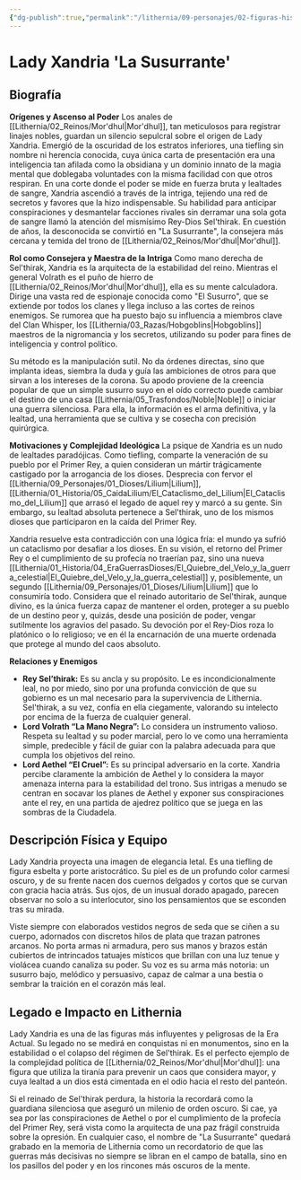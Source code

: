 ```yaml
---
{"dg-publish":true,"permalink":"/lithernia/09-personajes/02-figuras-historicas/lady-xandria-la-susurrante/","tags":["tiefling","consejera","espía","hechicera","Mor'dhul","intriga","panteón_korogrim","magia_mental"]}
---
```


# Lady Xandria 'La Susurrante'

## Biografía

**Orígenes y Ascenso al Poder**
Los anales de [[Lithernia/02_Reinos/Mor'dhul\|Mor'dhul]], tan meticulosos para registrar linajes nobles, guardan un silencio sepulcral sobre el origen de Lady Xandria. Emergió de la oscuridad de los estratos inferiores, una tiefling sin nombre ni herencia conocida, cuya única carta de presentación era una inteligencia tan afilada como la obsidiana y un dominio innato de la magia mental que doblegaba voluntades con la misma facilidad con que otros respiran. En una corte donde el poder se mide en fuerza bruta y lealtades de sangre, Xandria ascendió a través de la intriga, tejiendo una red de secretos y favores que la hizo indispensable. Su habilidad para anticipar conspiraciones y desmantelar facciones rivales sin derramar una sola gota de sangre llamó la atención del mismísimo Rey-Dios Sel'thirak. En cuestión de años, la desconocida se convirtió en "La Susurrante", la consejera más cercana y temida del trono de [[Lithernia/02_Reinos/Mor'dhul\|Mor'dhul]].

**Rol como Consejera y Maestra de la Intriga**
Como mano derecha de Sel'thirak, Xandria es la arquitecta de la estabilidad del reino. Mientras el general Volrath es el puño de hierro de [[Lithernia/02_Reinos/Mor'dhul\|Mor'dhul]], ella es su mente calculadora. Dirige una vasta red de espionaje conocida como "El Susurro", que se extiende por todos los clanes y llega incluso a las cortes de reinos enemigos. Se rumorea que ha puesto bajo su influencia a miembros clave del Clan Whisper, los [[Lithernia/03_Razas/Hobgoblins\|Hobgoblins]] maestros de la nigromancia y los secretos, utilizando su poder para fines de inteligencia y control político.

Su método es la manipulación sutil. No da órdenes directas, sino que implanta ideas, siembra la duda y guía las ambiciones de otros para que sirvan a los intereses de la corona. Su apodo proviene de la creencia popular de que un simple susurro suyo en el oído correcto puede cambiar el destino de una casa [[Lithernia/05_Trasfondos/Noble\|Noble]] o iniciar una guerra silenciosa. Para ella, la información es el arma definitiva, y la lealtad, una herramienta que se cultiva y se cosecha con precisión quirúrgica.

**Motivaciones y Complejidad Ideológica**
La psique de Xandria es un nudo de lealtades paradójicas. Como tiefling, comparte la veneración de su pueblo por el Primer Rey, a quien consideran un mártir trágicamente castigado por la arrogancia de los dioses. Desprecia con fervor el [[Lithernia/09_Personajes/01_Dioses/Lilium\|Lilium]], [[Lithernia/01_Historia/05_CaidaLilium/El_Cataclismo_del_Lilium\|El_Cataclismo_del_Lilium]] que arrasó el legado de aquel rey y marcó a su gente. Sin embargo, su lealtad absoluta pertenece a Sel'thirak, uno de los mismos dioses que participaron en la caída del Primer Rey.

Xandria resuelve esta contradicción con una lógica fría: el mundo ya sufrió un cataclismo por desafiar a los dioses. En su visión, el retorno del Primer Rey o el cumplimiento de su profecía no traerían paz, sino una nueva [[Lithernia/01_Historia/04_EraGuerrasDioses/El_Quiebre_del_Velo_y_la_guerra_celestial\|El_Quiebre_del_Velo_y_la_guerra_celestial]] y, posiblemente, un segundo [[Lithernia/09_Personajes/01_Dioses/Lilium\|Lilium]] que lo consumiría todo. Considera que el reinado autoritario de Sel'thirak, aunque divino, es la única fuerza capaz de mantener el orden, proteger a su pueblo de un destino peor y, quizás, desde una posición de poder, vengar sutilmente los agravios del pasado. Su devoción por el Rey-Dios roza lo platónico o lo religioso; ve en él la encarnación de una muerte ordenada que protege al mundo del caos absoluto.

**Relaciones y Enemigos**
*   **Rey Sel’thirak:** Es su ancla y su propósito. Le es incondicionalmente leal, no por miedo, sino por una profunda convicción de que su gobierno es un mal necesario para la supervivencia de Lithernia. Sel'thirak, a su vez, confía en ella ciegamente, valorando su intelecto por encima de la fuerza de cualquier general.
*   **Lord Volrath “La Mano Negra”:** Lo considera un instrumento valioso. Respeta su lealtad y su poder marcial, pero lo ve como una herramienta simple, predecible y fácil de guiar con la palabra adecuada para que cumpla los objetivos del reino.
*   **Lord Aethel “El Cruel”:** Es su principal adversario en la corte. Xandria percibe claramente la ambición de Aethel y lo considera la mayor amenaza interna para la estabilidad del trono. Sus intrigas a menudo se centran en socavar los planes de Aethel y exponer sus conspiraciones ante el rey, en una partida de ajedrez político que se juega en las sombras de la Ciudadela.

## Descripción Física y Equipo

Lady Xandria proyecta una imagen de elegancia letal. Es una tiefling de figura esbelta y porte aristocrático. Su piel es de un profundo color carmesí oscuro, y de su frente nacen dos cuernos delgados y cortos que se curvan con gracia hacia atrás. Sus ojos, de un inusual dorado apagado, parecen observar no solo a su interlocutor, sino los pensamientos que se esconden tras su mirada.

Viste siempre con elaborados vestidos negros de seda que se ciñen a su cuerpo, adornados con discretos hilos de plata que trazan patrones arcanos. No porta armas ni armadura, pero sus manos y brazos están cubiertos de intrincados tatuajes místicos que brillan con una luz tenue y violácea cuando canaliza su poder. Su voz es su arma más notoria: un susurro bajo, melódico y persuasivo, capaz de calmar a una bestia o sembrar la traición en el corazón más leal.

## Legado e Impacto en Lithernia

Lady Xandria es una de las figuras más influyentes y peligrosas de la Era Actual. Su legado no se medirá en conquistas ni en monumentos, sino en la estabilidad o el colapso del régimen de Sel'thirak. Es el perfecto ejemplo de la complejidad política de [[Lithernia/02_Reinos/Mor'dhul\|Mor'dhul]]: una figura que utiliza la tiranía para prevenir un caos que considera mayor, y cuya lealtad a un dios está cimentada en el odio hacia el resto del panteón.

Si el reinado de Sel'thirak perdura, la historia la recordará como la guardiana silenciosa que aseguró un milenio de orden oscuro. Si cae, ya sea por las conspiraciones de Aethel o por el cumplimiento de la profecía del Primer Rey, será vista como la arquitecta de una paz frágil construida sobre la opresión. En cualquier caso, el nombre de "La Susurrante" quedará grabado en la memoria de Lithernia como un recordatorio de que las guerras más decisivas no siempre se libran en el campo de batalla, sino en los pasillos del poder y en los rincones más oscuros de la mente.